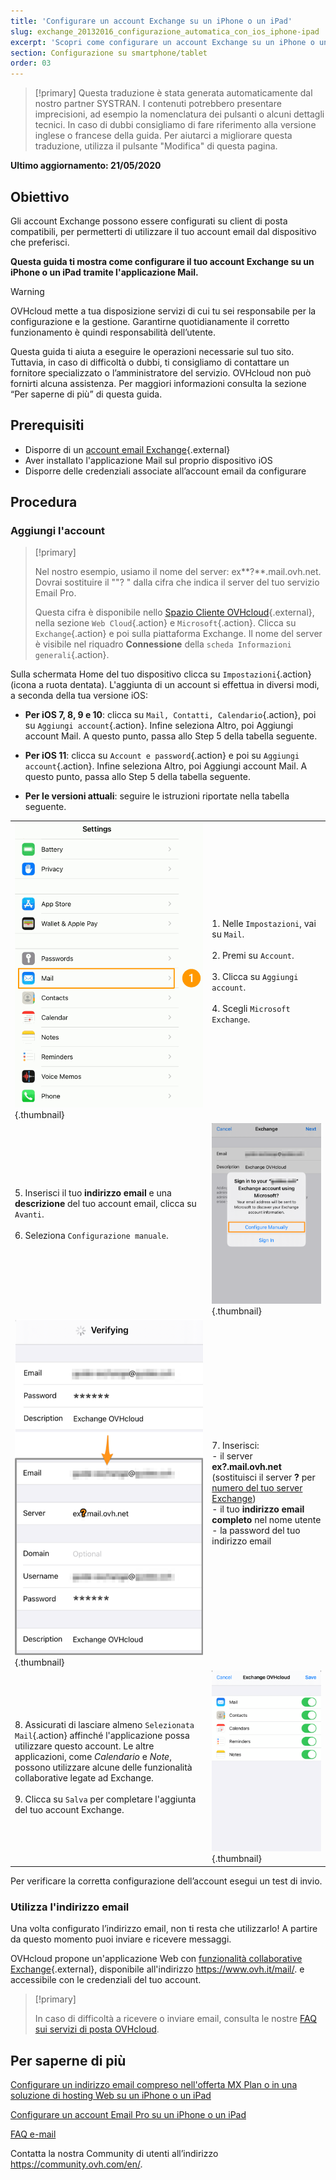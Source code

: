 ```yaml
---
title: 'Configurare un account Exchange su un iPhone o un iPad'
slug: exchange_20132016_configurazione_automatica_con_ios_iphone-ipad
excerpt: 'Scopri come configurare un account Exchange su un iPhone o un iPad tramite l’applicazione Mail'
section: Configurazione su smartphone/tablet
order: 03
---
```



> [!primary]
> Questa traduzione è stata generata automaticamente dal nostro partner SYSTRAN. I contenuti potrebbero presentare imprecisioni, ad esempio la nomenclatura dei pulsanti o alcuni dettagli tecnici. In caso di dubbi consigliamo di fare riferimento alla versione inglese o francese della guida. Per aiutarci a migliorare questa traduzione, utilizza il pulsante "Modifica" di questa pagina.
>

**Ultimo aggiornamento: 21/05/2020**

## Obiettivo

Gli account Exchange possono essere configurati su client di posta compatibili, per permetterti di utilizzare il tuo account email dal dispositivo che preferisci.

**Questa guida ti mostra come configurare il tuo account Exchange su un iPhone o un iPad tramite l'applicazione Mail.**

> [!warning]
>
> OVHcloud mette a tua disposizione servizi di cui tu sei responsabile per la configurazione e la gestione. Garantirne quotidianamente il corretto funzionamento è quindi responsabilità dell’utente.
>
> Questa guida ti aiuta a eseguire le operazioni necessarie sul tuo sito. Tuttavia, in caso di difficoltà o dubbi, ti consigliamo di contattare un fornitore specializzato o l’amministratore del servizio. OVHcloud non può fornirti alcuna assistenza. Per maggiori informazioni consulta la sezione “Per saperne di più” di questa guida.
>

## Prerequisiti

- Disporre di un [account email Exchange](https://www.ovhcloud.com/it/emails/){.external}
- Aver installato l'applicazione Mail sul proprio dispositivo iOS
- Disporre delle credenziali associate all’account email da configurare

## Procedura

### Aggiungi l'account <a name="addaccount"></a>

> [!primary]
>
> Nel nostro esempio, usiamo il nome del server: ex**?**.mail.ovh.net. Dovrai sostituire il ""? " dalla cifra che indica il server del tuo servizio Email Pro.
>
> Questa cifra è disponibile nello [Spazio Cliente OVHcloud](https://www.ovh.com/auth/?action=gotomanager&from=https://www.ovh.it/&ovhSubsidiary=it){.external}, nella sezione `Web Cloud`{.action} e `Microsoft`{.action}.
> Clicca su `Exchange`{.action} e poi sulla piattaforma Exchange. Il nome del server è visibile nel riquadro **Connessione** della `scheda Informazioni generali`{.action}.
>

Sulla schermata Home del tuo dispositivo clicca su `Impostazioni`{.action} (icona a ruota dentata). L'aggiunta di un account si effettua in diversi modi, a seconda della tua versione iOS:

- **Per iOS 7, 8, 9 e 10**: clicca su `Mail, Contatti, Calendario`{.action}, poi su `Aggiungi account`{.action}. Infine seleziona Altro, poi Aggiungi account Mail. A questo punto, passa allo Step 5 della tabella seguente.

- **Per iOS 11**: clicca su `Account e password`{.action} e poi su `Aggiungi account`{.action}. Infine seleziona Altro, poi Aggiungi account Mail. A questo punto, passa allo Step 5 della tabella seguente.

- **Per le versioni attuali**: seguire le istruzioni riportate nella tabella seguente.

| | |
|---|---|
|![exchange](images/configuration-mailex-ios-step01.gif){.thumbnail}|1. Nelle `Impostazioni`, vai su `Mail`. <br><br> 2. Premi su `Account`.<br><br> 3. Clicca su `Aggiungi account`.<br><br> 4. Scegli `Microsoft Exchange`.|
|5. Inserisci il tuo **indirizzo email** e una **descrizione** del tuo account email, clicca su `Avanti`.<br><br>6. Seleziona `Configurazione manuale`.<br><br>|![exchange](images/configuration-mailex-ios-step02.png){.thumbnail}|
|![exchange](images/configuration-mailex-ios-step03.png){.thumbnail}|7. Inserisci: <br>- il server **ex?.mail.ovh.net** (sostituisci il server **?** per [numero del tuo server Exchange](#addaccount))<br>- il tuo **indirizzo email completo** nel nome utente <br>- la password del tuo indirizzo email|
|8. Assicurati di lasciare almeno `Selezionata Mail`{.action} affinché l'applicazione possa utilizzare questo account. Le altre applicazioni, come *Calendario* e *Note*, possono utilizzare alcune delle funzionalità collaborative legate ad Exchange.<br><br>9. Clicca su `Salva` per completare l'aggiunta del tuo account Exchange.|![exchange](images/configuration-mailex-ios-step04.png){.thumbnail}|

Per verificare la corretta configurazione dell’account esegui un test di invio.

### Utilizza l'indirizzo email

Una volta configurato l’indirizzo email, non ti resta che utilizzarlo! A partire da questo momento puoi inviare e ricevere messaggi.

OVHcloud propone un'applicazione Web con [funzionalità collaborative Exchange](https://www.ovhcloud.com/it/emails/){.external}, disponibile all'indirizzo <https://www.ovh.it/mail/>. e accessibile con le credenziali del tuo account.

> [!primary]
>
> In caso di difficoltà a ricevere o inviare email, consulta le nostre [FAQ sui servizi di posta OVHcloud](https://docs.ovh.com/it/emails/faq-emails/).
>

## Per saperne di più

[Configurare un indirizzo email compreso nell'offerta MX Plan o in una soluzione di hosting Web su un iPhone o un iPad](https://docs.ovh.com/it/emails/servizio_email_guida_alla_configurazione_su_iphone_ios_91/)

[Configurare un account Email Pro su un iPhone o un iPad](https://docs.ovh.com/it/emails-pro/configurazione-iphone-ios/)

[FAQ e-mail](https://docs.ovh.com/it/emails/faq-emails/)

Contatta la nostra Community di utenti all’indirizzo <https://community.ovh.com/en/>.
